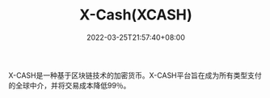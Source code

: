 ﻿---
weight: 
title: "X-Cash(XCASH)"
description: "X-CASH是一种基于区块链技术的加密货币"
date: 2022-03-25T21:57:40+08:00
lastmod: 2022-03-25T16:45:40+08:00
draft: false
authors: ["Metabd"]
featuredImage: "x-cashxcash.webp"
link: ""
tags: ["数字代币","X-Cash(XCASH)"]
categories: ["navigation"]
navigation: ["数字代币"]
lightgallery: true
toc: true
pinned: false
recommend: false
recommend1: false
---
X-CASH是一种基于区块链技术的加密货币。X-CASH平台旨在成为所有类型支付的全球中介，并将交易成本降低99％。
